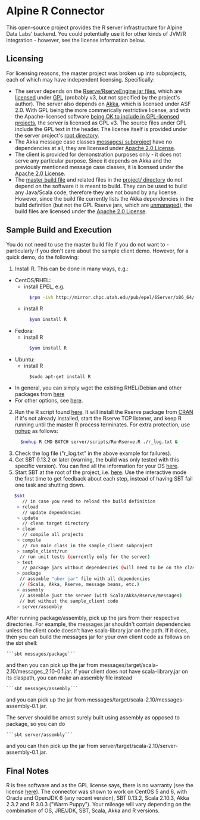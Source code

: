 Alpine R Connector
==================

This open-source project provides the R server infrastructure for Alpine Data Labs' backend. You could potentially use it for other kinds of JVM/R integration - however, see the license information below.

Licensing
---------

For licensing reasons, the master project was broken up into subprojects, each of which may have independent licensing. Specifically:

- The server depends on the [Rserve/RserveEngine jar files](http://rforge.net/Rserve/files/), which are [licensed](http://rforge.net/Rserve/) under [GPL](http://www.gnu.org/copyleft/gpl.html) (probably v3, but not specified by the project's author). The server also depends on [Akka](http://akka.io/), which is licensed under ASF 2.0. With GPL being the more commerically restrictive license, and with the Apache-licensed software [being OK to include in GPL-licensed projects](http://www.apache.org/licenses/GPL-compatibility.html), the server is licensed as GPL v3. The source files under GPL include the GPL text in the header. The license itself is provided under the server project's [root directory](https://github.com/alpinedatalabs/alpine-r/tree/master/server).
- The Akka message case classes [messages/ subproject](https://github.com/alpinedatalabs/alpine-r/tree/master/messages) have no dependencies at all, they are licensed under [Apache 2.0 License](http://www.apache.org/licenses/LICENSE-2.0.html).
- The client is provided for demonstration purposes only - it does not serve any particular purpose. Since it depends on Akka and the previously mentioned message case classes, it is licensed under the [Apache 2.0 License](http://www.apache.org/licenses/LICENSE-2.0.html).
- The [master build file](https://github.com/alpinedatalabs/alpine-r/blob/master/project/Build.scala) and related files in the [project/ directory](https://github.com/alpinedatalabs/alpine-r/tree/master/project) do not depend on the software it is meant to build. They can be used to build any Java/Scala code, therefore they are not bound by any license. However, since the build file currently lists the Akka dependencies in the build definition (but not the GPL Rserve jars, which are [unmanaged](http://www.scala-sbt.org/0.13.2/docs/Getting-Started/Library-Dependencies.html)), the build files are licensed under the [Apache 2.0 License](http://www.apache.org/licenses/LICENSE-2.0.html). 


Sample Build and Execution
--------------------------

You do not need to use the master build file if you do not want to - particularly if you don't care about the sample client demo. However, for a quick demo, do the following:

1. Install R. This can be done in many ways, e.g.: 
  - CentOS/RHEL:
      - install EPEL, e.g.
        ```sh
          $rpm -ivh http://mirror.chpc.utah.edu/pub/epel/6Server/x86_64/2ping-2.0-2.el6.noarch.rpm
        ```
      - install R
        ```sh
          $yum install R
        ```
  - Fedora:
      - install R
        ```sh
          $yum install R
        ```
  - Ubuntu:
      - install R
        ```
          $sudo apt-get install R
        ```
  - In general, you can simply wget the existing RHEL/Debian and other packages from [here](http://cran.r-project.org/bin/linux/)
  - For other options, see [here](http://cran.r-project.org/mirrors.html).
2. Run the R script found [here](https://github.com/alpinedatalabs/alpine-r/blob/master/server/scripts/RunRserve.R). It will install the Rserve package from [CRAN]() if it's not already installed, start the Rserve TCP listener, and keep R running until the master R process terminates. For extra protection, use [nohup](http://en.wikipedia.org/wiki/Nohup) as follows:
   ```sh
     $nohup R CMD BATCH server/scripts/RunRserve.R ./r_log.txt &
   ```
3. Check the log file ("r_log.txt" in the above example for failures).
4. Get SBT 0.13.2 or later (warning, the build was only tested with this specific version). You can find all the information for your OS [here](http://www.scala-sbt.org/release/docs/Getting-Started/Setup.html).
5. Start SBT at the root of the project, i.e. [here](https://github.com/alpinedatalabs/alpine-r). Use the interactive mode the first time to get feedback about each step, instead of having SBT fail one task and shutting down.

 ```sh
    $sbt
       // in case you need to reload the build definition
     > reload 
       // update dependencies
     > update
       // clean target directory
     > clean 
       // compile all projects
     > compile 
       // run main class in the sample_client subproject
     > sample_client/run 
      // run unit tests (currently only for the server)
     > test
       // package jars without dependencies (will need to be on the classpath)
     > package
      // assemble "uber jar" file with all dependencies
      // (Scala, Akka, Rserve, message beans, etc.)
     > assembly
      // assemble just the server (with Scala/Akka/Rserve/messages)
      // but without the sample_client code
     > server/assembly
  ```

After running package/assembly, pick up the jars from their respective directories. For example, the messages jar shouldn't contain dependencies unless the client code doesn't have scala-library.jar on the path. If it does, then you can build the messages jar for your own client code as follows on the sbt shell:

    ```sbt messages/package```

and then you can pick up the jar from messages/target/scala-2.10/messages_2.10-0.1.jar. If your client does not have scala-library.jar on its claspath, you can make an assembly file instead

    ```sbt messages/assembly```
    
and you can pick up the jar from messages/target/scala-2.10/messages-assembly-0.1.jar.

The server should be amost surely built using assembly as opposed to package, so you can do

    ```sbt server/assembly```
    
and you can then pick up the jar from server/target/scala-2.10/server-assembly-0.1.jar.

Final Notes
-----------

R is free software and as the GPL license says, there is no warranty (see the license [here]()). The connector was shown to work on CentOS 5 and 6, with Oracle and OpenJDK 6 (any recent version), SBT 0.13.2, Scala 2.10.3, Akka 2.3.2 and R 3.0.3 ("Warm Puppy"). Your mileage will vary depending on the combination of OS, JRE/JDK, SBT, Scala, Akka and R versions.
